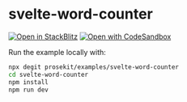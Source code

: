 # svelte-word-counter

[![Open in StackBlitz](https://developer.stackblitz.com/img/open_in_stackblitz.svg)](https://stackblitz.com/github/prosekit/examples/tree/master/svelte-word-counter)
[![Open with CodeSandbox](https://assets.codesandbox.io/github/button-edit-lime.svg)](https://codesandbox.io/p/sandbox/github/prosekit/examples/tree/master/svelte-word-counter)

Run the example locally with:

```bash
npx degit prosekit/examples/svelte-word-counter
cd svelte-word-counter
npm install
npm run dev
```

